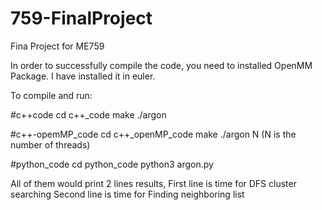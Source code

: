 # 759-FinalProject
Fina Project for ME759

In order to successfully compile the code, you need to installed OpenMM Package.
I have installed it in euler. 

To compile and run:

#c++code
cd c++_code
make 
./argon

#c++-opemMP_code
cd c++_openMP_code
make 
./argon N
(N is the number of threads)

#python_code
cd python_code
python3 argon.py

All of them would print 2 lines results,
First line is time for DFS cluster searching
Second line is time for Finding neighboring list 
